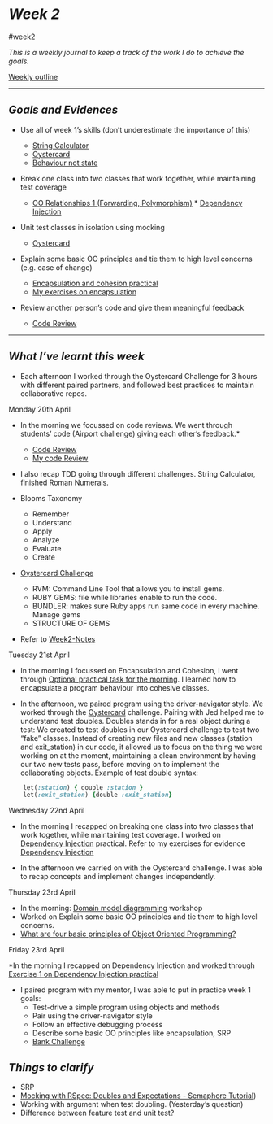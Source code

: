# *Week 2*
#week2

*This is a weekly journal to keep a track of the work I do to achieve the goals.*

[Weekly outline](_https://github.com/makersacademy/course/blob/master/week_outlines.md/_)

---
## *Goals and Evidences*

* Use all of week 1’s skills (don’t underestimate the importance of this)
    * [String Calculator](_https://github.com_)
    * [Oystercard](_https://github.com_)
    * [Behaviour not state](_https://github.com/makersacademy/skills-workshops/blob/master/practicals/testing/behaviour_not_state.md_)
    
* Break one class into two classes that work together, while maintaining test coverage
    * [OO Relationships 1 (Forwarding, Polymorphism)](_https://github.com/makersacademy/skills-workshops/blob/master/practicals/object_oriented_design/oo_relationships.md_) * [Dependency Injection]( https://github.com/makersacademy/skills-workshops/blob/master/practicals/object_oriented_design/dependency_injection.md)

* Unit test classes in isolation using mocking
    *  [Oystercard](_https://github.com_)
       

* Explain some basic OO principles and tie them to high level concerns (e.g. ease of change)
    * [Encapsulation and cohesion practical](_https://github.com/makersacademy/skills-workshops/blob/master/practicals/object_oriented_design/encapsulation.md_) 
	* [My exercises on encapsulation]()

* Review another person’s code and give them meaningful feedback
    * [Code Review](_https://github.com/makersacademy/skills-workshops/tree/master/week-2/code_review_)

---
## *What I’ve learnt this week*

* Each afternoon I worked through the Oystercard Challenge for 3 hours with different paired partners, and followed best practices to maintain collaborative repos.

Monday 20th April

* In the morning we focussed on code reviews. We went through students’ code (Airport challenge) giving each other’s feedback.*
    * [Code Review](_https://github.com/makersacademy/skills-workshops/tree/master/week-2/code_review_)
    * [My code Review](_https://github.com/pauladarias/My_Portfolio/blob/master/docs/Code_review.md_)
* I also recap TDD going through different challenges. String Calculator, finished Roman Numerals.

* Blooms Taxonomy
    * Remember
    * Understand
    * Apply
    * Analyze
    * Evaluate
    * Create

* [Oystercard Challenge](/_https://github.com_/)
    * RVM: Command Line Tool that allows you to install gems.
    * RUBY GEMS: file while libraries enable to run the code.
    * BUNDLER: makes sure Ruby apps run same code in every machine. Manage gems
    * STRUCTURE OF GEMS

* Refer to [Week2-Notes](_https://github.com/_)


Tuesday 21st April

* In the morning I focussed on Encapsulation and Cohesion, I went through [Optional practical task for the morning](_https://github.com/makersacademy/skills-workshops/blob/master/practicals/object_oriented_design/encapsulation.md_). I learned how to encapsulate a program behaviour into cohesive classes.

* In the afternoon, we paired program using the driver-navigator style. We worked through the [Oystercard](_https://github.com_) challenge. Pairing with Jed helped me to understand test doubles. 
Doubles stands in for a real object during a test:
We created to test doubles in our Oystercard challenge to test two “fake” classes. Instead of creating new files and new classes (station and exit_station) in our code, it allowed us to focus on the thing we were working on at the moment, maintaining a clean environment by having our two new tests pass, before moving on to implement the collaborating objects.
Example of test double syntax:
```ruby
    let(:station) { double :station }
    let(:exit_station) {double :exit_station}
```


Wednesday 22nd April

* In the morning I recapped on breaking one class into two classes that work together, while maintaining test coverage. I worked on [Dependency Injection]( https://github.com/makersacademy/skills-workshops/blob/master/practicals/object_oriented_design/dependency_injection.md) practical. Refer to my exercises for evidence [Dependency Injection](https://github.com/pauladarias/My_Portfolio/tree/master/exercises_/dependency_injection)

* In the afternoon we carried on with the Oystercard challenge. I was able to recap concepts and implement changes independently. 

Thursday 23rd April

* In the morning: [Domain model diagramming](workshophttps://github.com/makersacademy/skills-workshops/tree/master/week-2/domain_model_diagramming) workshop
* Worked on Explain some basic OO principles and tie them to high level concerns. 
* [What are four basic principles of Object Oriented Programming?](https://medium.com/@cancerian0684/what-are-four-basic-principles-of-object-oriented-programming-645af8b43727)

Friday 23rd April

*In the morning I recapped on Dependency Injection and worked through [Exercise 1 on Dependency Injection practical](https://github.com/pauladarias/My_Portfolio/tree/master/exercises_/dependency_injection)
	
* I paired program with my mentor, I was able to put in practice week 1 goals:
	* Test-drive a simple program using objects and methods
    * Pair using the driver-navigator style
    * Follow an effective debugging process       
    * Describe some basic OO principles like encapsulation, SRP
    * [Bank Challenge]()








## *Things to clarify*
* SRP 
* [Mocking with RSpec: Doubles and Expectations - Semaphore Tutorial](https://semaphoreci.com/community/tutorials/mocking-with-rspec-doubles-and-expectations))
* Working with argument when test doubling. (Yesterday’s question)
* Difference between feature test and unit test?

